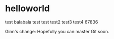 # helloworld
test
balabala test
test
test2
test3
test4
67836

Ginn's change: Hopefully you can master Git soon.